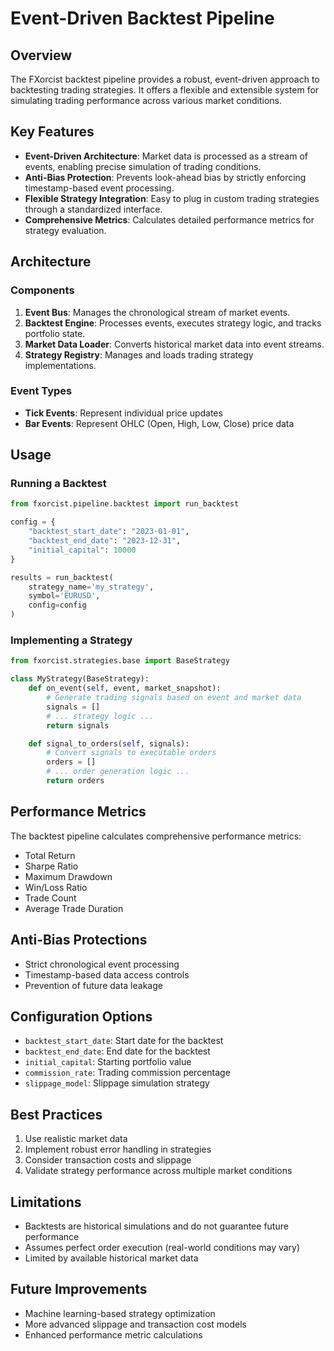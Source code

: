 # Event-Driven Backtest Pipeline

## Overview

The FXorcist backtest pipeline provides a robust, event-driven approach to backtesting trading strategies. It offers a flexible and extensible system for simulating trading performance across various market conditions.

## Key Features

- **Event-Driven Architecture**: Market data is processed as a stream of events, enabling precise simulation of trading conditions.
- **Anti-Bias Protection**: Prevents look-ahead bias by strictly enforcing timestamp-based event processing.
- **Flexible Strategy Integration**: Easy to plug in custom trading strategies through a standardized interface.
- **Comprehensive Metrics**: Calculates detailed performance metrics for strategy evaluation.

## Architecture

### Components

1. **Event Bus**: Manages the chronological stream of market events.
2. **Backtest Engine**: Processes events, executes strategy logic, and tracks portfolio state.
3. **Market Data Loader**: Converts historical market data into event streams.
4. **Strategy Registry**: Manages and loads trading strategy implementations.

### Event Types

- **Tick Events**: Represent individual price updates
- **Bar Events**: Represent OHLC (Open, High, Low, Close) price data

## Usage

### Running a Backtest

```python
from fxorcist.pipeline.backtest import run_backtest

config = {
    "backtest_start_date": "2023-01-01",
    "backtest_end_date": "2023-12-31",
    "initial_capital": 10000
}

results = run_backtest(
    strategy_name='my_strategy',
    symbol='EURUSD',
    config=config
)
```

### Implementing a Strategy

```python
from fxorcist.strategies.base import BaseStrategy

class MyStrategy(BaseStrategy):
    def on_event(self, event, market_snapshot):
        # Generate trading signals based on event and market data
        signals = []
        # ... strategy logic ...
        return signals

    def signal_to_orders(self, signals):
        # Convert signals to executable orders
        orders = []
        # ... order generation logic ...
        return orders
```

## Performance Metrics

The backtest pipeline calculates comprehensive performance metrics:
- Total Return
- Sharpe Ratio
- Maximum Drawdown
- Win/Loss Ratio
- Trade Count
- Average Trade Duration

## Anti-Bias Protections

- Strict chronological event processing
- Timestamp-based data access controls
- Prevention of future data leakage

## Configuration Options

- `backtest_start_date`: Start date for the backtest
- `backtest_end_date`: End date for the backtest
- `initial_capital`: Starting portfolio value
- `commission_rate`: Trading commission percentage
- `slippage_model`: Slippage simulation strategy

## Best Practices

1. Use realistic market data
2. Implement robust error handling in strategies
3. Consider transaction costs and slippage
4. Validate strategy performance across multiple market conditions

## Limitations

- Backtests are historical simulations and do not guarantee future performance
- Assumes perfect order execution (real-world conditions may vary)
- Limited by available historical market data

## Future Improvements

- Machine learning-based strategy optimization
- More advanced slippage and transaction cost models
- Enhanced performance metric calculations